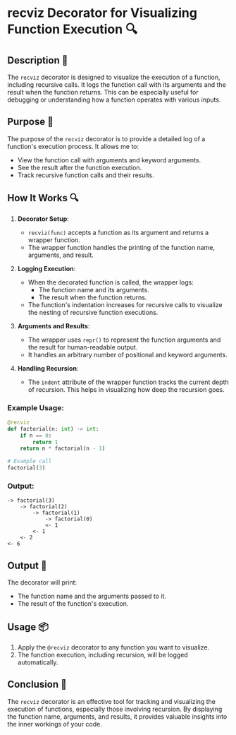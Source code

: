 # recviz Decorator for Visualizing Function Execution 🔍

## Description 📝

The `recviz` decorator is designed to visualize the execution of a function, including recursive calls.
It logs the function call with its arguments and the result when the function returns.
This can be especially useful for debugging or understanding how a function operates with various inputs.

## Purpose 🎯

The purpose of the `recviz` decorator is to provide a detailed log of a function's execution process.
It allows me to:

-   View the function call with arguments and keyword arguments.
-   See the result after the function execution.
-   Track recursive function calls and their results.

## How It Works 🔍

1. **Decorator Setup**:

    - `recviz(func)` accepts a function as its argument and returns a wrapper function.
    - The wrapper function handles the printing of the function name, arguments, and result.

2. **Logging Execution**:

    - When the decorated function is called, the wrapper logs:
        - The function name and its arguments.
        - The result when the function returns.
    - The function's indentation increases for recursive calls to visualize the nesting of recursive function executions.

3. **Arguments and Results**:

    - The wrapper uses `repr()` to represent the function arguments and the result for human-readable output.
    - It handles an arbitrary number of positional and keyword arguments.

4. **Handling Recursion**:
    - The `indent` attribute of the wrapper function tracks the current depth of recursion. This helps in visualizing how deep the recursion goes.

### Example Usage:

```python
@recviz
def factorial(n: int) -> int:
    if n == 0:
        return 1
    return n * factorial(n - 1)

# Example call
factorial(3)
```

### Output:

```
-> factorial(3)
    -> factorial(2)
        -> factorial(1)
            -> factorial(0)
            <- 1
        <- 1
    <- 2
<- 6
```

## Output 📜

The decorator will print:

-   The function name and the arguments passed to it.
-   The result of the function's execution.

## Usage 📦

1. Apply the `@recviz` decorator to any function you want to visualize.
2. The function execution, including recursion, will be logged automatically.

## Conclusion 🚀

The `recviz` decorator is an effective tool for tracking and visualizing the execution of functions, especially those involving recursion.
By displaying the function name, arguments, and results, it provides valuable insights into the inner workings of your code.
